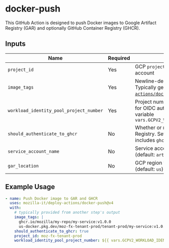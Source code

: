 # docker-push

This GitHub Action is designed to push Docker images to Google Artifact Registry (GAR) and optionally GitHub Container Registry (GHCR).

## Inputs

| Name                                    | Required | Description                                                                                                                                                                                                              |
| --------------------------------------- | -------- | ------------------------------------------------------------------------------------------------------------------------------------------------------------------------------------------------------------------------ |
| `project_id`                            | Yes      | GCP `project_id` used to construct the service account                                                                                                                                                                   |
| `image_tags`                            | Yes      | Newline-delimited list of images to be pushed.<br> Typically generated by [`mozilla-it/deploy-actions/docker-build`](../docker-build/README.md) or [`docker/metadata-action`](https://github.com/docker/metadata-action) |
| `workload_identity_pool_project_number` | Yes      | Project number of the workload identity pool used for OIDC authentication. Should be available as the variable `vars.GCPV2_WORKLOAD_IDENTITY_POOL_PROJECT_NUMBER`                                                        |
| `should_authenticate_to_ghcr`           | No       | Whether or not to authenticate to GitHub Container Registry. Set this to `true` if one of the image tags includes `ghcr.io` (default: `false`)                                                                           |
| `service_account_name`                  | No       | Service account used to authenticate to GAR. (default: `artifact-writer`)                                                                                                                                                |
| `gar_location`                          | No       | GCP region where the target GAR is located (default: `us`)                                                                                                                                                               |

## Example Usage

```yaml
- name: Push Docker image to GAR and GHCR
  uses: mozilla-it/deploy-actions/docker-push@v4
  with:
    # typically provided from another step's output
    image_tags: |
      ghcr.io/mozilla/my-repo/my-service:v1.0.0
      us-docker.pkg.dev/moz-fx-tenant-prod/tenant-prod/my-service:v1.0.0
    should_authenticate_to_ghcr: true
    project_id: moz-fx-tenant-prod
    workload_identity_pool_project_number: ${{ vars.GCPV2_WORKLOAD_IDENTITY_POOL_PROJECT_NUMBER }}
```

